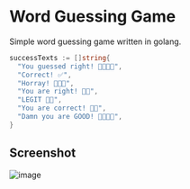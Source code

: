 # Word Guessing Game
Simple word guessing game written in golang.

```go
successTexts := []string{
  "You guessed right! 👏🏻🥳🎉",
  "Correct! ✅",
  "Horray! 🥳🎉🎊",
  "You are right! 👍🏻",
  "LEGIT 👏🏻",
  "You are correct! 👍🏻",
  "Damn you are GOOD! 👏🏻👏🏻",
}
```

## Screenshot

![image](https://user-images.githubusercontent.com/16564582/137751530-2dd8bd50-f534-4f9e-83cb-9c07a4a0b866.png)
